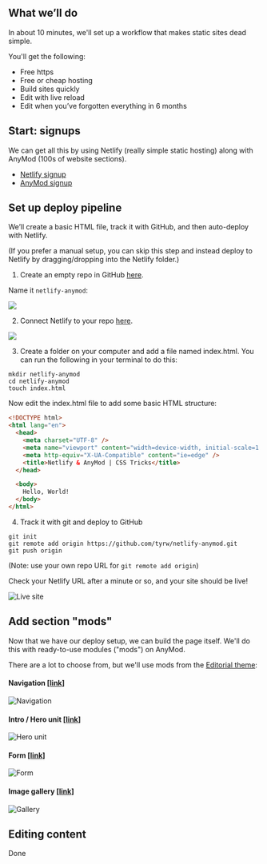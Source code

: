 ## What we’ll do

In about 10 minutes, we'll set up a workflow that makes static sites dead simple.

You'll get the following:

- Free https
- Free or cheap hosting
- Build sites quickly
- Edit with live reload
- Edit when you’ve forgotten everything in 6 months

## Start: signups

We can get all this by using Netlify (really simple static hosting) along with AnyMod (100s of website sections).

- [Netlify signup](https://app.netlify.com/signup?utm_source=css-tricks&utm_campaign=sep-2019)
- [AnyMod signup](https://anymod.com/login?utm_source=css-tricks&utm_campaign=sep-19)

## Set up deploy pipeline

We’ll create a basic HTML file, track it with GitHub, and then auto-deploy with Netlify.

(If you prefer a manual setup, you can skip this step and instead deploy to Netlify by dragging/dropping into the Netlify folder.)

1. Create an empty repo in GitHub [here](https://github.com/new).

Name it `netlify-anymod`:

![](https://res.cloudinary.com/component/image/upload/v1567551219/permanent/css-tricks-01.png)

2. Connect Netlify to your repo [here](https://app.netlify.com/start).

![](https://res.cloudinary.com/component/image/upload/v1567551534/permanent/css-tricks-02.png)

3. Create a folder on your computer and add a file named index.html. You can run the following in your terminal to do this:

```
mkdir netlify-anymod
cd netlify-anymod
touch index.html
```

Now edit the index.html file to add some basic HTML structure:

```html
<!DOCTYPE html>
<html lang="en">
  <head>
    <meta charset="UTF-8" />
    <meta name="viewport" content="width=device-width, initial-scale=1.0" />
    <meta http-equiv="X-UA-Compatible" content="ie=edge" />
    <title>Netlify & AnyMod | CSS Tricks</title>
  </head>

  <body>
    Hello, World!
  </body>
</html>
```

4. Track it with git and deploy to GitHub

```
git init
git remote add origin https://github.com/tyrw/netlify-anymod.git
git push origin
```

(Note: use your own repo URL for `git remote add origin`)

Check your Netlify URL after a minute or so, and your site should be live!

![Live site](https://res.cloudinary.com/component/image/upload/v1567575330/permanent/css-tricks-03.png.png)

## Add section "mods"

Now that we have our deploy setup, we can build the page itself. We'll do this with ready-to-use modules ("mods") on AnyMod.

There are a lot to choose from, but we'll use mods from the [Editorial theme](https://anymod.com/html-theme-templates/editorial):

#### Navigation [[link](https://anymod.com/mod/professional-side-nav-mlrnbm)]

![Navigation](https://res.cloudinary.com/component/image/upload/w_400/v1564793728/sidenav_mjin2w.gif)

#### Intro / Hero unit [[link](https://anymod.com/mod/intro-section-ormard)]

![Hero unit](https://res.cloudinary.com/component/image/upload/w_400/v1567577537/permanent/css-tricks-04.png)

#### Form [[link](https://anymod.com/mod/contact-form-ralmam)]

![Form](https://res.cloudinary.com/component/image/upload/w_400/v1567577533/permanent/css-tricks-05.png)

#### Image gallery [[link](https://anymod.com/mod/card-section-balmaa)]

![Gallery](https://res.cloudinary.com/component/image/upload/w_400/v1567577534/permanent/css-tricks-06.png)

## Editing content

Done
